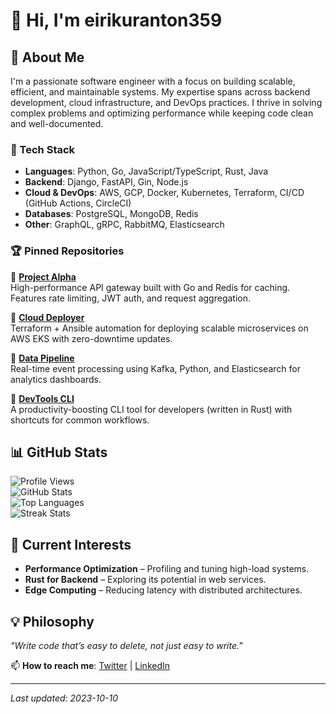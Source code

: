 # 👋 Hi, I'm eirikuranton359  

## 🚀 About Me  
I'm a passionate software engineer with a focus on building scalable, efficient, and maintainable systems. My expertise spans across backend development, cloud infrastructure, and DevOps practices. I thrive in solving complex problems and optimizing performance while keeping code clean and well-documented.  

### 🔧 Tech Stack  
- **Languages**: Python, Go, JavaScript/TypeScript, Rust, Java  
- **Backend**: Django, FastAPI, Gin, Node.js  
- **Cloud & DevOps**: AWS, GCP, Docker, Kubernetes, Terraform, CI/CD (GitHub Actions, CircleCI)  
- **Databases**: PostgreSQL, MongoDB, Redis  
- **Other**: GraphQL, gRPC, RabbitMQ, Elasticsearch  

### 🏆 Pinned Repositories  

🔹 **[Project Alpha](https://github.com/eirikuranton359/project-alpha)**  
High-performance API gateway built with Go and Redis for caching. Features rate limiting, JWT auth, and request aggregation.  

🔹 **[Cloud Deployer](https://github.com/eirikuranton359/cloud-deployer)**  
Terraform + Ansible automation for deploying scalable microservices on AWS EKS with zero-downtime updates.  

🔹 **[Data Pipeline](https://github.com/eirikuranton359/data-pipeline)**  
Real-time event processing using Kafka, Python, and Elasticsearch for analytics dashboards.  

🔹 **[DevTools CLI](https://github.com/eirikuranton359/devtools-cli)**  
A productivity-boosting CLI tool for developers (written in Rust) with shortcuts for common workflows.  

## 📊 GitHub Stats  

![Profile Views](https://komarev.com/ghpvc/?username=eirikuranton359&color=blue)  
![GitHub Stats](https://github-readme-stats.vercel.app/api?username=eirikuranton359&show_icons=true&theme=radical)  
![Top Languages](https://github-readme-stats.vercel.app/api/top-langs/?username=eirikuranton359&layout=compact&theme=radical)  
![Streak Stats](https://github-readme-streak-stats.herokuapp.com/?user=eirikuranton359&theme=radical)  

## 🌱 Current Interests  
- **Performance Optimization** – Profiling and tuning high-load systems.  
- **Rust for Backend** – Exploring its potential in web services.  
- **Edge Computing** – Reducing latency with distributed architectures.  

## 💡 Philosophy  
*"Write code that’s easy to delete, not just easy to write."*  

📫 **How to reach me**: [Twitter](https://twitter.com/eirikuranton359) | [LinkedIn](https://linkedin.com/in/eirikuranton359)  

---  
*Last updated: 2023-10-10*
